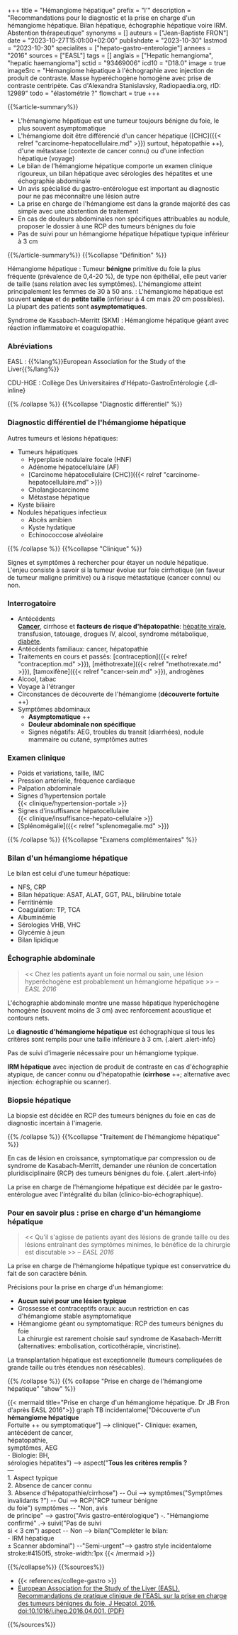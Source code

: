+++
title = "Hémangiome hépatique"
prefix = "l'"
description = "Recommandations pour le diagnostic et la prise en charge d'un hémangiome hépatique. Bilan hépatique, échographie hépatique voire IRM. Abstention thérapeutique"
synonyms = []
auteurs = ["Jean-Baptiste FRON"]
date = "2023-10-27T15:01:00+02:00"
publishdate = "2023-10-30"
lastmod = "2023-10-30"
specialites = ["hepato-gastro-enterologie"]
annees = "2016"
sources = ["EASL"]
tags = []
anglais = ["Hepatic hemangioma", "hepatic haemangioma"]
sctid = "93469006"
icd10 = "D18.0"
image = true
imageSrc = "Hémangiome hépatique à l'échographie avec injection de produit de contraste. Masse hyperéchogène homogène avec prise de contraste centripète. Cas d'Alexandra Stanislavsky, Radiopaedia.org, rID: 12989"
todo = "élastométrie ?"
flowchart = true
+++

{{%article-summary%}}

- L'hémangiome hépatique est une tumeur toujours bénigne du foie, le plus souvent asymptomatique
- L'hémangiome doit être différencié d'un cancer hépatique ([CHC]({{< relref "carcinome-hepatocellulaire.md" >}}) surtout, hépatopathie ++), d'une métastase (contexte de cancer connu) ou d'une infection hépatique (voyage)
- Le bilan de l'hémangiome hépatique comporte un examen clinique rigoureux, un bilan hépatique avec sérologies des hépatites et une échographie abdominale
- Un avis spécialisé du gastro-entérologue est important au diagnostic pour ne pas méconnaître une lésion autre
- La prise en charge de l'hémangiome est dans la grande majorité des cas simple avec une abstention de traitement
- En cas de douleurs abdominales non spécifiques attribuables au nodule, proposer le dossier à une RCP des tumeurs bénignes du foie
- Pas de suivi pour un hémangiome hépatique hépatique typique inférieur à 3 cm

{{%/article-summary%}}
{{%collapse "Définition" %}}

Hémangiome hépatique
: Tumeur **bénigne** primitive du foie la plus fréquente (prévalence de 0,4-20 %), de type non épithélial, elle peut varier de taille (sans relation avec les symptômes). L'hémangiome atteint principalement les femmes de 30 à 50 ans.
: L'hémangiome hépatique est souvent **unique** et de **petite taille** (inférieur à 4 cm mais 20 cm possibles). La plupart des patients sont **asymptomatiques**.

Syndrome de Kasabach-Merritt (SKM)
: Hémangiome hépatique géant avec réaction inflammatoire et coagulopathie.

### Abréviations

EASL
: {{%lang%}}European Association for the Study of the Liver{{%/lang%}}

CDU-HGE
: Collège Des Universitaires d'Hépato-GastroEntérologie
{.dl-inline}

{{% /collapse %}}
{{%collapse "Diagnostic différentiel" %}}

### Diagnostic différentiel de l'hémangiome hépatique

Autres tumeurs et lésions hépatiques:

- Tumeurs hépatiques
  - Hyperplasie nodulaire focale (HNF)
  - Adénome hépatocellulaire (AF)
  - [Carcinome hépatocellulaire (CHC)]({{< relref "carcinome-hepatocellulaire.md" >}})
  - Cholangiocarcinome
  - Métastase hépatique
- Kyste biliaire
- Nodules hépatiques infectieux
  - Abcès amibien
  - Kyste hydatique
  - Echinococcose alvéolaire

{{% /collapse %}}
{{%collapse "Clinique" %}}

Signes et symptômes à rechercher pour étayer un nodule hépatique. L'enjeu consiste à savoir si la tumeur évolue sur foie cirrhotique (en faveur de tumeur maligne primitive) ou à risque métastatique (cancer connu) ou non.

### Interrogatoire

- Antécédents  
  **[Cancer](/tags/cancer/)**, cirrhose et **facteurs de risque d'hépatopathie**: [hépatite virale](/tags/hepatite/), transfusion, tatouage, drogues IV, alcool, syndrome métabolique, [diabète](/tags/diabete/).
- Antécédents familiaux: cancer, hépatopathie
- Traitements en cours et passés: [contraception]({{< relref "contraception.md" >}}), [méthotrexate]({{< relref "methotrexate.md" >}}), [tamoxifène]({{< relref "cancer-sein.md" >}}), androgènes
- Alcool, tabac
- Voyage à l'étranger
- Circonstances de découverte de l'hémangiome (**découverte fortuite** ++)
- Symptômes abdominaux
  - **Asymptomatique** ++
  - **Douleur abdominale non spécifique**
  - Signes négatifs: AEG, troubles du transit (diarrhées), nodule mammaire ou cutané, symptômes autres

### Examen clinique

- Poids et variations, taille, IMC
- Pression artérielle, fréquence cardiaque
- Palpation abdominale
- Signes d'hypertension portale  
  {{< clinique/hypertension-portale >}}
- Signes d'insuffisance hépatocellulaire  
  {{< clinique/insuffisance-hepato-cellulaire >}}
- [Splénomégalie]({{< relref "splenomegalie.md" >}})

{{% /collapse %}}
{{%collapse "Examens complémentaires" %}}

### Bilan d'un hémangiome hépatique

Le bilan est celui d'une tumeur hépatique:

- NFS, CRP
- Bilan hépatique: ASAT, ALAT, GGT, PAL, bilirubine totale
- Ferritinémie
- Coagulation: TP, TCA
- Albuminémie
- Sérologies VHB, VHC
- Glycémie à jeun
- Bilan lipidique

### Échographie abdominale

> << Chez les patients ayant un foie normal ou sain, une lésion hyperéchogène est probablement un hémangiome hépatique >> – *EASL 2016*

L'échographie abdominale montre une masse hépatique hyperéchogène homogène (souvent moins de 3 cm) avec renforcement acoustique et contours nets.

Le **diagnostic d'hémangiome hépatique** est échographique si tous les critères sont remplis pour une taille inférieure à 3 cm.
{.alert .alert-info}

Pas de suivi d'imagerie nécessaire pour un hémangiome typique.

**IRM hépatique** avec injection de produit de contraste en cas d'échographie atypique, de cancer connu ou d'hépatopathie (**cirrhose** ++; alternative avec injection: échographie ou scanner).

### Biopsie hépatique

La biopsie est décidée en RCP des tumeurs bénignes du foie en cas de diagnostic incertain à l'imagerie.

{{% /collapse %}}
{{%collapse "Traitement de l'hémangiome hépatique" %}}

En cas de lésion en croissance, symptomatique par compression ou de syndrome de Kasabach-Merritt, demander une réunion de concertation pluridisciplinaire (RCP) des tumeurs bénignes du foie.
{.alert .alert-info}

La prise en charge de l'hémangiome hépatique est décidée par le gastro-entérologue avec l'intégralité du bilan (clinico-bio-échographique).

### Pour en savoir plus : prise en charge d'un hémangiome hépatique

> << Qu'il s'agisse de patients ayant des lésions de grande taille ou des lésions entraînant des symptômes minimes, le bénéfice de la chirurgie est discutable >> – *EASL 2016*

La prise en charge de l'hémangiome hépatique typique est conservatrice du fait de son caractère bénin.

Précisions pour la prise en charge d'un hémangiome:

- **Aucun suivi pour une lésion typique**
- Grossesse et contraceptifs oraux: aucun restriction en cas d'hémangiome stable asymptomatique
- Hémangiome géant ou symptomatique: RCP des tumeurs bénignes du foie  
  La chirurgie est rarement choisie sauf syndrome de Kasabach-Merritt (alternatives: embolisation, corticothérapie, vincristine).

La transplantation hépatique est exceptionnelle (tumeurs compliquées de grande taille ou très étendues non résécables).

{{% /collapse %}}
{{% collapse "Prise en charge de l'hémangiome hépatique" "show" %}}

{{< mermaid title="Prise en charge d'un hémangiome hépatique. Dr JB Fron d'après EASL 2016">}}
graph TB
  incidentalome["Découverte d'un<br><b>hémangiome hépatique</b><br>Fortuite ++ ou symptomatique"] --> clinique("- Clinique: examen,<br> antécédent de cancer,<br>hépatopathie,<br>symptômes, AEG<br>- Biologie: BH,<br>sérologies hépatites") --> aspect("<b>Tous les critères remplis ?</b><br>—<br>1. Aspect typique<br>2. Absence de cancer connu<br>3. Absence d'hépatopathie/cirrhose") -- Oui --> symptômes("Symptômes invalidants ?") -- Oui --> RCP("RCP tumeur bénigne<br>du foie")
      symptômes -- "Non, avis<br>de principe" --> gastro("Avis gastro-entérologique") -. "Hémangiome confirmé" .-> suivi("Pas de suivi<br>si &lt; 3 cm")
    aspect -- Non --> bilan("Compléter le bilan:<br>- IRM hépatique<br>± Scanner abdominal") --"Semi-urgent"--> gastro
  style incidentalome stroke:#4150f5, stroke-width:1px
{{< /mermaid >}}

{{%/collapse%}}
{{%sources%}}

- {{< references/college-gastro >}}
- [European Association for the Study of the Liver (EASL). Recommandations de pratique clinique de l'EASL sur la prise en charge des tumeurs bénignes du foie. J Hepatol. 2016. doi:10.1016/j.jhep.2016.04.001. (PDF)](https://easl.eu/wp-content/uploads/2018/10/2016-BLT_FR.pdf)

{{%/sources%}}
